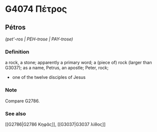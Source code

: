 # G4074 Πέτρος

## Pétros

_(pet'-ros | PEH-trose | PAY-trose)_

### Definition

a rock, a stone; apparently a primary word; a (piece of) rock (larger than G3037); as a name, Petrus, an apostle; Peter, rock; 

- one of the twelve disciples of Jesus

### Note

Compare G2786.

### See also

[[G2786|G2786 Κηφᾶς]], [[G3037|G3037 λίθος]]
